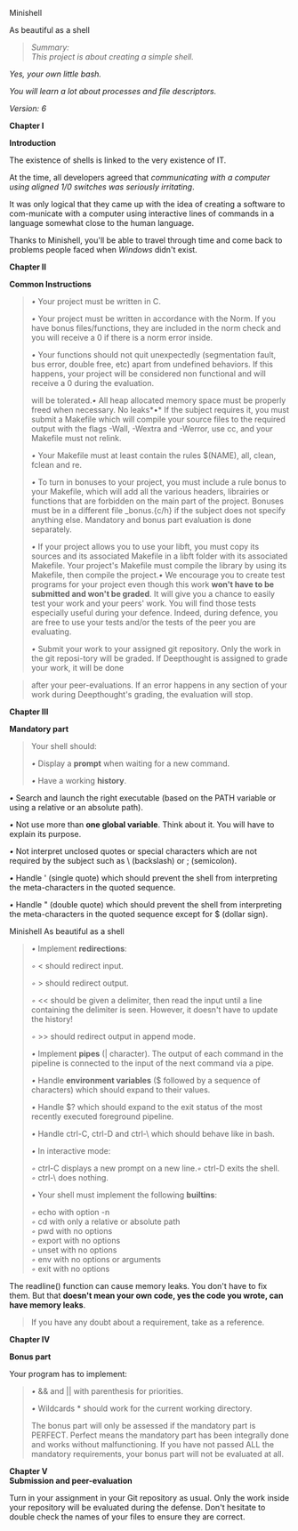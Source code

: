 Minishell

As beautiful as a shell

> *Summary:*\
> *This project is about creating a simple shell.*

*Yes, your own little bash.*

*You will learn a lot about processes and file descriptors.*

*Version: 6*


**Chapter I**

**Introduction**

The existence of shells is linked to the very existence of IT.

At the time, all developers agreed that *communicating with a computer
using aligned 1/0 switches was seriously irritating*.

It was only logical that they came up with the idea of creating a
software to com-municate with a computer using interactive lines of
commands in a language somewhat close to the human language.

Thanks to Minishell, you'll be able to travel through time and come back
to problems people faced when *Windows* didn't exist.


**Chapter II**

**Common Instructions**

> *•* Your project must be written in C.
>
> *•* Your project must be written in accordance with the Norm. If you
> have bonus files/functions, they are included in the norm check and
> you will receive a 0 if there is a norm error inside.
>
> *•* Your functions should not quit unexpectedly (segmentation fault,
> bus error, double free, etc) apart from undefined behaviors. If this
> happens, your project will be considered non functional and will
> receive a 0 during the evaluation.
>
> will be tolerated.*•* All heap allocated memory space must be properly
> freed when necessary. No leaks*•* If the subject requires it, you must
> submit a Makefile which will compile your source files to the required
> output with the flags -Wall, -Wextra and -Werror, use cc, and your
> Makefile must not relink.
>
> *•* Your Makefile must at least contain the rules \$(NAME), all,
> clean, fclean and re.
>
> *•* To turn in bonuses to your project, you must include a rule bonus
> to your Makefile, which will add all the various headers, librairies
> or functions that are forbidden on the main part of the project.
> Bonuses must be in a different file \_bonus.{c/h} if the subject does
> not specify anything else. Mandatory and bonus part evaluation is done
> separately.
>
> *•* If your project allows you to use your libft, you must copy its
> sources and its associated Makefile in a libft folder with its
> associated Makefile. Your project's Makefile must compile the library
> by using its Makefile, then compile the project.*•* We encourage you
> to create test programs for your project even though this work **won't
> have to be submitted and won't be graded**. It will give you a chance
> to easily test your work and your peers' work. You will find those
> tests especially useful during your defence. Indeed, during defence,
> you are free to use your tests and/or the tests of the peer you are
> evaluating.
>
> *•* Submit your work to your assigned git repository. Only the work in
> the git reposi-tory will be graded. If Deepthought is assigned to
> grade your work, it will be done

> after your peer-evaluations. If an error happens in any section of
> your work during Deepthought's grading, the evaluation will stop.

**Chapter III**

**Mandatory part**

> Your shell should:
>
> *•* Display a **prompt** when waiting for a new command.
>
> *•* Have a working **history**.

*•* Search and launch the right executable (based on the PATH variable
or using a relative or an absolute path).

*•* Not use more than **one global variable**. Think about it. You will
have to explain its purpose.

*•* Not interpret unclosed quotes or special characters which are not
required by the subject such as \\ (backslash) or ; (semicolon).

*•* Handle ' (single quote) which should prevent the shell from
interpreting the meta-characters in the quoted sequence.

*•* Handle \" (double quote) which should prevent the shell from
interpreting the meta-characters in the quoted sequence except for \$
(dollar sign).


Minishell As beautiful as a shell

> *•* Implement **redirections**:
>
> *◦* \< should redirect input.
>
> *◦* \> should redirect output.
>
> *◦* \<\< should be given a delimiter, then read the input until a line
> containing the delimiter is seen. However, it doesn't have to update
> the history!
>
> *◦* \>\> should redirect output in append mode.
>
> *•* Implement **pipes** (\| character). The output of each command in
> the pipeline is connected to the input of the next command via a pipe.
>
> *•* Handle **environment variables** (\$ followed by a sequence of
> characters) which should expand to their values.
>
> *•* Handle \$? which should expand to the exit status of the most
> recently executed foreground pipeline.
>
> *•* Handle ctrl-C, ctrl-D and ctrl-\\ which should behave like in
> bash.
>
> *•* In interactive mode:
>
> *◦* ctrl-C displays a new prompt on a new line.*◦* ctrl-D exits the
> shell.\
> *◦* ctrl-\\ does nothing.
>
> *•* Your shell must implement the following **builtins**:
>
> *◦* echo with option -n\
> *◦* cd with only a relative or absolute path\
> *◦* pwd with no options\
> *◦* export with no options\
> *◦* unset with no options\
> *◦* env with no options or arguments\
> *◦* exit with no options

The readline() function can cause memory leaks. You don't have to fix
them. But that **doesn't mean your own code, yes the code you wrote, can
have memory leaks**.

> If you have any doubt about a requirement, take as a reference.


**Chapter IV**

**Bonus part**

Your program has to implement:

> *•* && and \|\| with parenthesis for priorities.
>
> *•* Wildcards \* should work for the current working directory.
>
> The bonus part will only be assessed if the mandatory part is\
> PERFECT. Perfect means the mandatory part has been integrally done and
> works without malfunctioning. If you have not passed ALL the mandatory
> requirements, your bonus part will not be evaluated at all.


**Chapter V**\
**Submission and peer-evaluation**

Turn in your assignment in your Git repository as usual. Only the work
inside your repository will be evaluated during the defense. Don't
hesitate to double check the names of your files to ensure they are
correct.
